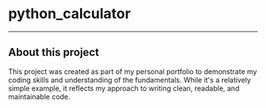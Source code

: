 
# python_calculator

---

## About this project

This project was created as part of my personal portfolio to demonstrate my coding skills and understanding of the fundamentals. While it's a relatively simple example, it reflects my approach to writing clean, readable, and maintainable code.
